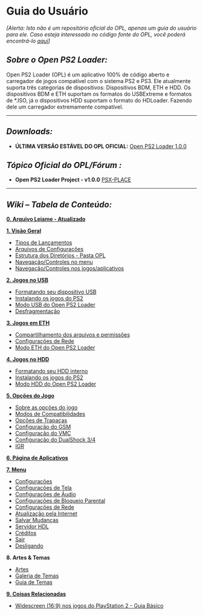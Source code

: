 # Guia do Usuário

*[Alerta: Isto não é um repositório oficial do OPL, apenas um guia do
usuário para ele. Caso esteja interessado no código fonte do OPL, você
poderá encontrá-lo [aqui](https://github.com/ps2homebrew/Open-PS2-Loader)]*

## *Sobre o Open PS2 Loader:*

Open PS2 Loader (OPL) é um aplicativo 100% de código aberto e carregador
de jogos compatível com o sistema PS2 e PS3. Ele atualmente suporta três
categorias de dispositivos: Dispositivos BDM, ETH e HDD. Os dispositivos BDM e ETH suportam os formatos do
USBExtreme e formatos de \*.ISO, já o dispositivos HDD suportam o
formato do HDLoader. Fazendo dele um carregador extremamente compatível.

<hr>

## *Downloads:*

*   **ÚLTIMA VERSÃO ESTÁVEL DO OPL OFICIAL:** [Open PS2 Loader 1.0.0](https://github.com/ps2homebrew/Open-PS2-Loader/releases/download/v1.0.0/OPNPS2LD-v1.0.0.7z)

## *Tópico Oficial do OPL/Fórum :*

*   **Open PS2 Loader Project - v1.0.0**
    [PSX-PLACE](https://www.psx-place.com/threads/open-ps2-loader.13415/)

<hr>

## *Wiki – Tabela de Conteúdo:*

**[0. Arquivo Leiame - Atualizado](https://github.com/ps2homebrew/Open-PS2-Loader/blob/master/README.md)**

**[1. Visão Geral](./overview.html)**

* [Tipos de Lançamentos](./overview.html#opl-overview)
* [Arquivos de Configurações](./tree-structure.html#opl-configuration-files)
* [Estrutura dos Diretórios - Pasta OPL](./tree-structure.html#directory-structure)
* [Navegação/Controles no menu](./nav-controls.html#navigationcontrols)
* [Navegação/Controles nos jogos/aplicativos](./nav-controls.html#in-the-games-apps-pages)

**[2. Jogos no USB](./usb-mode.html)**

* [Formatando seu dispositivo USB](./usb-mode.html#formatando-seu-dispositivo)
* [Instalando os jogos do PS2](./usb-mode.html#instalando-os-jogos-do-ps2)
* [Modo USB do Open PS2 Loader](./usb-mode.html#modo-bdm-do-open-ps2-loader)
* [Desfragmentação](./usb-mode.html#desfragmentação)

**[3. Jogos em ETH](./eth-mode.html)**

* [Compartilhamento dos arquivos e permissões](./eth-mode.html#eth-mode)
* [Configurações de Rede](./network-config.html)
* [Modo ETH do Open PS2 Loader](./eth-mode.html#opl-eth-mode)

**[4. Jogos no HDD](./hdd-mode.html)**

* [Formatando seu HDD interno](./hdd-mode.html#formatting-your-internal-hdd)
* [Instalando os jogos do PS2](./hdd-mode.html#installing-ps2-games)
* [Modo HDD do Open PS2 Loader](./hdd-mode.html#opl-hdd-mode)

**[5. Opções do Jogo](./game-settings.html)**

* [Sobre as opções do jogo](./game-settings.html#game-settings-screen)
* [Modos de Compatibilidades](./compatibility-settings.html)
* [Opções de Trapaças](./cheat-settings.html)
* [Configuração do GSM](./gsm-settings.html)
* [Configuração do VMC](./vmc-settings.html)
* [Configuração do DualShock 3/4](./pademu-settings.html)
* [IGR](./igr.html)

**[6. Página de Aplicativos](./apps-page.html)**

**[7. Menu](./menu.html)**

* [Configurações](./settings.html)
* [Configurações de Tela](./display-settings.html)
* [Configurações de Áudio](./audio-settings.html)
* [Configurações de Bloqueio Parental](./parental-settings.html)
* [Configurações de Rede](./network-config.html)
* [Atualização pela Internet](./network-update.html)
* [Salvar Mudanças](./menu.html)
* [Servidor HDL](./hdl-server.html)
* [Créditos](./menu.html)
* [Sair](./menu.html)
* [Desligando](./menu.html)

**8. Artes & Temas**

* [Artes](./art.html)
* [Galeria de Temas](./theme-gallery.html)
* [Guia de Temas](./theme-guide.html)

**[9. Coisas Relacionadas](./related.html)**

* [Widescreen (16:9) nos jogos do PlayStation 2 - Guia Básico](./widescreen.html)
